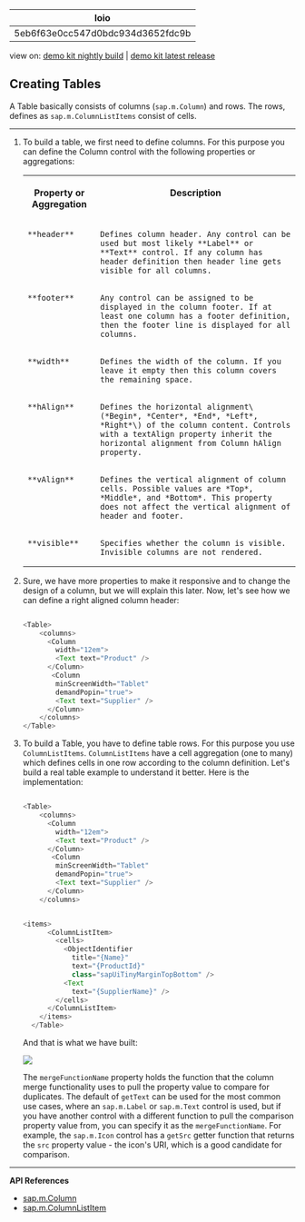 <!-- loio5eb6f63e0cc547d0bdc934d3652fdc9b -->

| loio |
| -----|
| 5eb6f63e0cc547d0bdc934d3652fdc9b |

<div id="loio">

view on: [demo kit nightly build](https://sdk.openui5.org/nightly/#/topic/5eb6f63e0cc547d0bdc934d3652fdc9b) | [demo kit latest release](https://sdk.openui5.org/topic/5eb6f63e0cc547d0bdc934d3652fdc9b)</div>

## Creating Tables

A Table basically consists of columns \(`sap.m.Column`\) and rows. The rows, defines as `sap.m.ColumnListItems` consist of cells.

***

1.  To build a table, we first need to define columns. For this purpose you can define the Column control with the following properties or aggregations:


    <table>
    <tr>
    <th valign="top">

    Property or Aggregation


    
    </th>
    <th valign="top">

    Description


    
    </th>
    </tr>
    <tr>
    <td valign="top">
    
        **header**


    
    </td>
    <td valign="top">
    
        Defines column header. Any control can be used but most likely **Label** or **Text** control. If any column has header definition then header line gets visible for all columns.


    
    </td>
    </tr>
    <tr>
    <td valign="top">
    
        **footer**


    
    </td>
    <td valign="top">
    
        Any control can be assigned to be displayed in the column footer. If at least one column has a footer definition, then the footer line is displayed for all columns.


    
    </td>
    </tr>
    <tr>
    <td valign="top">
    
        **width**


    
    </td>
    <td valign="top">
    
        Defines the width of the column. If you leave it empty then this column covers the remaining space.


    
    </td>
    </tr>
    <tr>
    <td valign="top">
    
        **hAlign**


    
    </td>
    <td valign="top">
    
        Defines the horizontal alignment\(*Begin*, *Center*, *End*, *Left*, *Right*\) of the column content. Controls with a textAlign property inherit the horizontal alignment from Column hAlign property.


    
    </td>
    </tr>
    <tr>
    <td valign="top">
    
        **vAlign**


    
    </td>
    <td valign="top">
    
        Defines the vertical alignment of column cells. Possible values are *Top*, *Middle*, and *Bottom*. This property does not affect the vertical alignment of header and footer.


    
    </td>
    </tr>
    <tr>
    <td valign="top">
    
        **visible**


    
    </td>
    <td valign="top">
    
        Specifies whether the column is visible. Invisible columns are not rendered.


    
    </td>
    </tr>
    </table>
    
2.  Sure, we have more properties to make it responsive and to change the design of a column, but we will explain this later. Now, let's see how we can define a right aligned column header:

    ```js
    
    <Table>
        <columns>
          <Column
            width="12em">
            <Text text="Product" />
          </Column>
           <Column
            minScreenWidth="Tablet"
            demandPopin="true">
            <Text text="Supplier" />
          </Column>
        </columns>
    </Table>
    ```

3.  To build a Table, you have to define table rows. For this purpose you use `ColumnListItems`. `ColumnListItems` have a cell aggregation \(one to many\) which defines cells in one row according to the column definition. Let's build a real table example to understand it better. Here is the implementation:

    ```js
    
    <Table>
        <columns>
          <Column
            width="12em">
            <Text text="Product" />
          </Column>
           <Column
            minScreenWidth="Tablet"
            demandPopin="true">
            <Text text="Supplier" />
          </Column>
        </columns>
    
    
    <items>
          <ColumnListItem>
            <cells>
              <ObjectIdentifier
                title="{Name}"
                text="{ProductId}"
                class="sapUiTinyMarginTopBottom" />
              <Text
                text="{SupplierName}" />
            </cells>
          </ColumnListItem>
        </items>
      </Table>
    
    ```

    And that is what we have built:

     ![](images/loioe654c84fa33a4f058e8f84b2ed5d578f_LowRes.png)

    The `mergeFunctionName` property holds the function that the column merge functionality uses to pull the property value to compare for duplicates. The default of `getText` can be used for the most common use cases, where an `sap.m.Label` or `sap.m.Text` control is used, but if you have another control with a different function to pull the comparison property value from, you can specify it as the `mergeFunctionName`. For example, the `sap.m.Icon` control has a `getSrc` getter function that returns the `src` property value - the icon's URI, which is a good candidate for comparison.


***

**API References**

-   [sap.m.Column](https://sdk.openui5.org/api/sap.m.Column)
-   [sap.m.ColumnListItem](https://sdk.openui5.org/api/sap.m.ColumnListItem)

